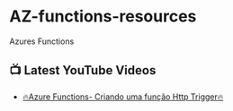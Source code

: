 # AZ-functions-resources
Azures Functions

## 📺 Latest YouTube Videos
<!-- YOUTUBE:START -->
- [🔥Azure Functions- Criando uma função Http Trigger🔥](https://youtu.be/7bitsBBrfus)
<!-- YOUTUBE:END -->
